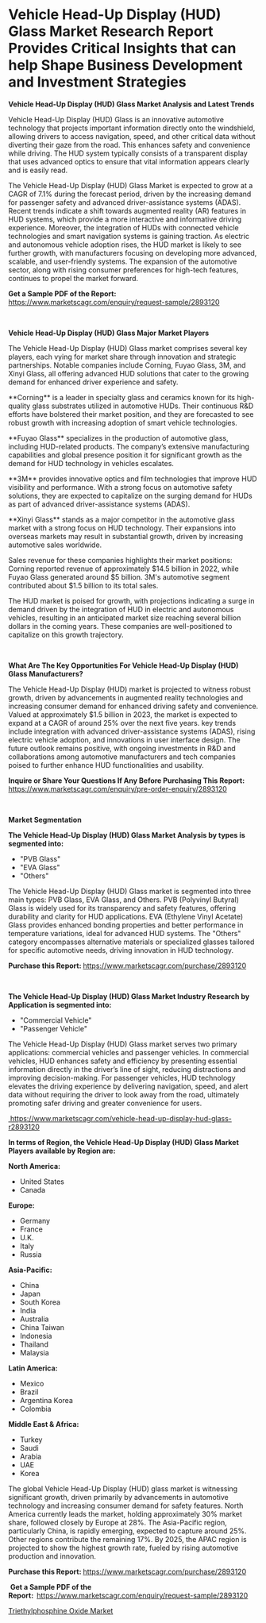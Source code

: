 <p><h1>Vehicle Head-Up Display (HUD) Glass Market Research Report Provides Critical Insights that can help Shape Business Development and Investment Strategies</h1></p><p><strong>Vehicle Head-Up Display (HUD) Glass Market Analysis and Latest Trends</strong></p>
<p><p>Vehicle Head-Up Display (HUD) Glass is an innovative automotive technology that projects important information directly onto the windshield, allowing drivers to access navigation, speed, and other critical data without diverting their gaze from the road. This enhances safety and convenience while driving. The HUD system typically consists of a transparent display that uses advanced optics to ensure that vital information appears clearly and is easily read.</p><p>The Vehicle Head-Up Display (HUD) Glass Market is expected to grow at a CAGR of 7.1% during the forecast period, driven by the increasing demand for passenger safety and advanced driver-assistance systems (ADAS). Recent trends indicate a shift towards augmented reality (AR) features in HUD systems, which provide a more interactive and informative driving experience. Moreover, the integration of HUDs with connected vehicle technologies and smart navigation systems is gaining traction. As electric and autonomous vehicle adoption rises, the HUD market is likely to see further growth, with manufacturers focusing on developing more advanced, scalable, and user-friendly systems. The expansion of the automotive sector, along with rising consumer preferences for high-tech features, continues to propel the market forward.</p></p>
<p><strong>Get a Sample PDF of the Report:&nbsp;</strong> <a href="https://www.marketscagr.com/enquiry/request-sample/2893120?utm_campaign=3019&utm_medium=2&utm_source=Github&utm_content=ia&utm_term=15032025&utm_id=vehicle-head-up-display-hud-glass">https://www.marketscagr.com/enquiry/request-sample/2893120</a></p>
<p>&nbsp;</p>
<p><strong>Vehicle Head-Up Display (HUD) Glass Major Market Players</strong></p>
<p><p>The Vehicle Head-Up Display (HUD) Glass market comprises several key players, each vying for market share through innovation and strategic partnerships. Notable companies include Corning, Fuyao Glass, 3M, and Xinyi Glass, all offering advanced HUD solutions that cater to the growing demand for enhanced driver experience and safety.</p><p>**Corning** is a leader in specialty glass and ceramics known for its high-quality glass substrates utilized in automotive HUDs. Their continuous R&D efforts have bolstered their market position, and they are forecasted to see robust growth with increasing adoption of smart vehicle technologies.</p><p>**Fuyao Glass** specializes in the production of automotive glass, including HUD-related products. The company’s extensive manufacturing capabilities and global presence position it for significant growth as the demand for HUD technology in vehicles escalates.</p><p>**3M** provides innovative optics and film technologies that improve HUD visibility and performance. With a strong focus on automotive safety solutions, they are expected to capitalize on the surging demand for HUDs as part of advanced driver-assistance systems (ADAS).</p><p>**Xinyi Glass** stands as a major competitor in the automotive glass market with a strong focus on HUD technology. Their expansions into overseas markets may result in substantial growth, driven by increasing automotive sales worldwide.</p><p>Sales revenue for these companies highlights their market positions: Corning reported revenue of approximately $14.5 billion in 2022, while Fuyao Glass generated around $5 billion. 3M's automotive segment contributed about $1.5 billion to its total sales.</p><p>The HUD market is poised for growth, with projections indicating a surge in demand driven by the integration of HUD in electric and autonomous vehicles, resulting in an anticipated market size reaching several billion dollars in the coming years. These companies are well-positioned to capitalize on this growth trajectory.</p></p>
<p>&nbsp;</p>
<p><strong>What Are The Key Opportunities For Vehicle Head-Up Display (HUD) Glass Manufacturers?</strong></p>
<p><p>The Vehicle Head-Up Display (HUD) market is projected to witness robust growth, driven by advancements in augmented reality technologies and increasing consumer demand for enhanced driving safety and convenience. Valued at approximately $1.5 billion in 2023, the market is expected to expand at a CAGR of around 25% over the next five years. key trends include integration with advanced driver-assistance systems (ADAS), rising electric vehicle adoption, and innovations in user interface design. The future outlook remains positive, with ongoing investments in R&D and collaborations among automotive manufacturers and tech companies poised to further enhance HUD functionalities and usability.</p></p>
<p><strong>Inquire or Share Your Questions If Any Before Purchasing This Report:</strong> <a href="https://www.marketscagr.com/enquiry/pre-order-enquiry/2893120?utm_campaign=3019&utm_medium=2&utm_source=Github&utm_content=ia&utm_term=15032025&utm_id=vehicle-head-up-display-hud-glass">https://www.marketscagr.com/enquiry/pre-order-enquiry/2893120</a></p>
<p>&nbsp;</p>
<p><strong>Market Segmentation</strong></p>
<p><strong>The Vehicle Head-Up Display (HUD) Glass Market Analysis by types is segmented into:</strong></p>
<p><ul><li>"PVB Glass"</li><li>"EVA Glass"</li><li>"Others"</li></ul></p>
<p><p>The Vehicle Head-Up Display (HUD) Glass market is segmented into three main types: PVB Glass, EVA Glass, and Others. PVB (Polyvinyl Butyral) Glass is widely used for its transparency and safety features, offering durability and clarity for HUD applications. EVA (Ethylene Vinyl Acetate) Glass provides enhanced bonding properties and better performance in temperature variations, ideal for advanced HUD systems. The "Others" category encompasses alternative materials or specialized glasses tailored for specific automotive needs, driving innovation in HUD technology.</p></p>
<p><strong>Purchase this Report:&nbsp;</strong><a href="https://www.marketscagr.com/purchase/2893120?utm_campaign=3019&utm_medium=2&utm_source=Github&utm_content=ia&utm_term=15032025&utm_id=vehicle-head-up-display-hud-glass">https://www.marketscagr.com/purchase/2893120</a></p>
<p>&nbsp;</p>
<p><strong>The Vehicle Head-Up Display (HUD) Glass Market Industry Research by Application is segmented into:</strong></p>
<p><ul><li>"Commercial Vehicle"</li><li>"Passenger Vehicle"</li></ul></p>
<p><p>The Vehicle Head-Up Display (HUD) Glass market serves two primary applications: commercial vehicles and passenger vehicles. In commercial vehicles, HUD enhances safety and efficiency by presenting essential information directly in the driver’s line of sight, reducing distractions and improving decision-making. For passenger vehicles, HUD technology elevates the driving experience by delivering navigation, speed, and alert data without requiring the driver to look away from the road, ultimately promoting safer driving and greater convenience for users.</p></p>
<p><a href="https://www.marketscagr.com/vehicle-head-up-display-hud-glass-r2893120?utm_campaign=3019&utm_medium=2&utm_source=Github&utm_content=ia&utm_term=15032025&utm_id=vehicle-head-up-display-hud-glass">&nbsp;https://www.marketscagr.com/vehicle-head-up-display-hud-glass-r2893120</a></p>
<p><strong>In terms of Region, the Vehicle Head-Up Display (HUD) Glass Market Players available by Region are:</strong></p>
<p>
    <p> <strong> North America: </strong>
        <ul>
            <li>United States</li>
            <li>Canada</li>
        </ul>
        </p> 
    <p> <strong> Europe: </strong>
        <ul>
            <li>Germany</li>
            <li>France</li>
            <li>U.K.</li>
            <li>Italy</li>
            <li>Russia</li>
        </ul>
        </p> 
    <p> <strong> Asia-Pacific: </strong>
        <ul>
            <li>China</li>
            <li>Japan</li>
            <li>South Korea</li>
            <li>India</li>
            <li>Australia</li>
            <li>China Taiwan</li>
            <li>Indonesia</li>
            <li>Thailand</li>
            <li>Malaysia</li>
        </ul>
        </p> 
    <p> <strong> Latin America: </strong>
        <ul>
            <li>Mexico</li>
            <li>Brazil</li>
            <li>Argentina Korea</li>
            <li>Colombia</li>
        </ul>
        </p> 
    <p> <strong> Middle East & Africa: </strong>
        <ul>
            <li>Turkey</li>
            <li>Saudi</li>
            <li>Arabia</li>
            <li>UAE</li>
            <li>Korea</li>
        </ul>
    </p>
    </p>
<p><p>The global Vehicle Head-Up Display (HUD) glass market is witnessing significant growth, driven primarily by advancements in automotive technology and increasing consumer demand for safety features. North America currently leads the market, holding approximately 30% market share, followed closely by Europe at 28%. The Asia-Pacific region, particularly China, is rapidly emerging, expected to capture around 25%. Other regions contribute the remaining 17%. By 2025, the APAC region is projected to show the highest growth rate, fueled by rising automotive production and innovation.</p></p>
<p><strong>Purchase this Report: </strong><a href="https://www.marketscagr.com/purchase/2893120?utm_campaign=3019&utm_medium=2&utm_source=Github&utm_content=ia&utm_term=15032025&utm_id=vehicle-head-up-display-hud-glass">https://www.marketscagr.com/purchase/2893120</a></p>
<p>&nbsp;<strong>Get a Sample PDF of the Report:&nbsp;&nbsp;</strong><a href="https://www.marketscagr.com/enquiry/request-sample/2893120?utm_campaign=3019&utm_medium=2&utm_source=Github&utm_content=ia&utm_term=15032025&utm_id=vehicle-head-up-display-hud-glass">https://www.marketscagr.com/enquiry/request-sample/2893120</a></p>
<p><strong></strong></p>
<p><p><a href="https://github.com/sapsaidamary/Market-Research-Report-List-1/blob/main/triethylphosphine-oxide-market.md?utm_campaign=3019&utm_medium=2&utm_source=Github&utm_content=ia&utm_term=15032025&utm_id=vehicle-head-up-display-hud-glass">Triethylphosphine Oxide Market</a></p></p>